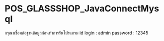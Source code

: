 # POS_GLASSSHOP_JavaConnectMysql
กรุณาเชื่อมต่อฐานข้อมูลก่อนทำการรันโปรแกรม
id login : admin 
   password : 12345
